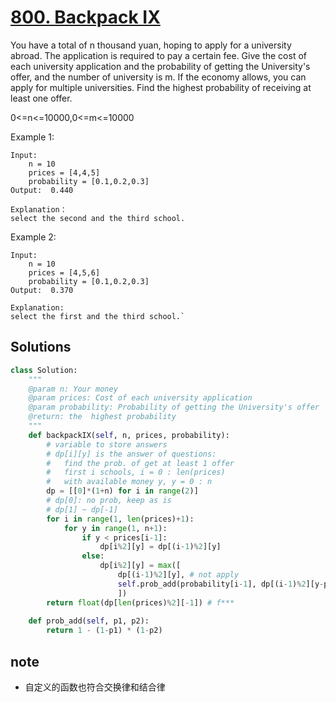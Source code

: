 # [800. Backpack IX](https://www.lintcode.com/problem/backpack-ix/description?_from=ladder&&fromId=92)

You have a total of n thousand yuan, hoping to apply for a university abroad. The application is required to pay a certain fee. Give the cost of each university application and the probability of getting the University's offer, and the number of university is m. If the economy allows, you can apply for multiple universities. Find the highest probability of receiving at least one offer.

0<=n<=10000,0<=m<=10000

Example 1:
```
Input:  
    n = 10
    prices = [4,4,5]
    probability = [0.1,0.2,0.3]
Output:  0.440

Explanation：
select the second and the third school. 
```

Example 2:
```
Input: 
    n = 10
    prices = [4,5,6]
    probability = [0.1,0.2,0.3]
Output:  0.370

Explanation:
select the first and the third school.`
```

## Solutions
```python
class Solution:
    """
    @param n: Your money
    @param prices: Cost of each university application
    @param probability: Probability of getting the University's offer
    @return: the  highest probability
    """
    def backpackIX(self, n, prices, probability):
        # variable to store answers
        # dp[i][y] is the answer of questions:
        #   find the prob. of get at least 1 offer
        #   first i schools, i = 0 : len(prices)
        #   with available money y, y = 0 : n
        dp = [[0]*(1+n) for i in range(2)]
        # dp[0]: no prob, keep as is
        # dp[1] ~ dp[-1]
        for i in range(1, len(prices)+1):
            for y in range(1, n+1):
                if y < prices[i-1]:
                    dp[i%2][y] = dp[(i-1)%2][y]
                else:
                    dp[i%2][y] = max([
                        dp[(i-1)%2][y], # not apply
                        self.prob_add(probability[i-1], dp[(i-1)%2][y-prices[i-1]])
                        ])
        return float(dp[len(prices)%2][-1]) # f*** 
        
    def prob_add(self, p1, p2):
        return 1 - (1-p1) * (1-p2)
```
## note
- 自定义的函数也符合交换律和结合律
